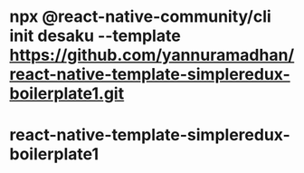 # npx @react-native-community/cli init desaku --template https://github.com/yannuramadhan/react-native-template-simpleredux-boilerplate1.git
# react-native-template-simpleredux-boilerplate1

